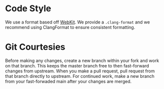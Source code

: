# Code Style
We use a format based off [WebKit](https://webkit.org/code-style-guidelines/). We provide a `.clang-format` and we recommend using ClangFormat to ensure consistent formatting.
# Git Courtesies
Before making any changes, create a new branch within your fork and work on that branch. This keeps the master branch free to then fast-forward changes from upstream. When you make a pull request, pull request from that branch directly to upstream. For continued work, make a new branch from your fast-forwaded main after your changes are merged.

